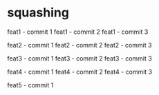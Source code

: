 # squashing

feat1 - commit 1
feat1 - commit 2
feat1 - commit 3

feat2 - commit 1
feat2 - commit 2
feat2 - commit 3

feat3 - commit 1
feat3 - commit 2
feat3 - commit 3

feat4 - commit 1
feat4 - commit 2
feat4 - commit 3

feat5 - commit 1